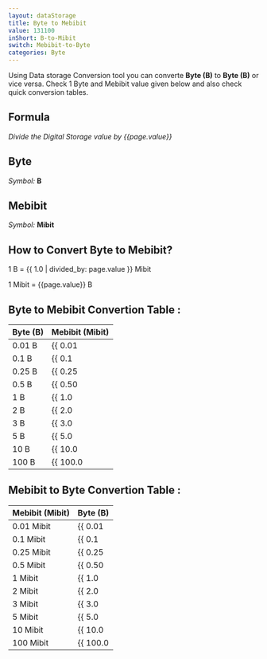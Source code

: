 ```yaml
---
layout: dataStorage
title: Byte to Mebibit
value: 131100
inShort: B-to-Mibit
switch: Mebibit-to-Byte
categories: Byte
---
```


Using Data storage Conversion tool you can converte **Byte (B)** to **Byte (B)** or vice versa. Check 1 Byte and Mebibit value given below and also check quick conversion tables.

## Formula
*Divide the Digital Storage value by {{page.value}}*

## Byte
*Symbol:* **B**

## Mebibit
*Symbol:* **Mibit**

## How to Convert Byte to Mebibit?

1 B = {{ 1.0 | divided_by: page.value }} Mibit

1 Mibit = {{page.value}} B


## Byte to Mebibit Convertion Table :

| Byte (B) | Mebibit (Mibit) |
| ---- | ---- |
| 0.01 B | {{ 0.01 | divided_by: page.value }} Mibit |
| 0.1 B | {{ 0.1 | divided_by: page.value }} Mibit |
| 0.25 B | {{ 0.25 | divided_by: page.value }} Mibit |
| 0.5 B | {{ 0.50 | divided_by: page.value }} Mibit |
| 1 B | {{ 1.0 | divided_by: page.value }} Mibit |
| 2 B | {{ 2.0 | divided_by: page.value }} Mibit |
| 3 B | {{ 3.0 | divided_by: page.value }} Mibit |
| 5 B | {{ 5.0 | divided_by: page.value }} Mibit |
| 10 B | {{ 10.0 | divided_by: page.value }} Mibit |
| 100 B | {{ 100.0 | divided_by: page.value }} Mibit |

## Mebibit to Byte Convertion Table :

| Mebibit (Mibit) | Byte (B) |
| ---- | ---- |
| 0.01 Mibit | {{ 0.01 | times: page.value }} B |
| 0.1 Mibit | {{ 0.1 | times: page.value }} B |
| 0.25 Mibit | {{ 0.25 | times: page.value }} B |
| 0.5 Mibit | {{ 0.50 | times: page.value }} B |
| 1 Mibit | {{ 1.0 | times: page.value }} B |
| 2 Mibit | {{ 2.0 | times: page.value }} B |
| 3 Mibit | {{ 3.0 | times: page.value }} B |
| 5 Mibit | {{ 5.0 | times: page.value }} B |
| 10 Mibit | {{ 10.0 | times: page.value }} B |
| 100 Mibit | {{ 100.0 | times: page.value }} B |


<script>
document.getElementById('selectInput')[1].selected = true
document.getElementById('selectOutput')[7].selected = true
</script>
